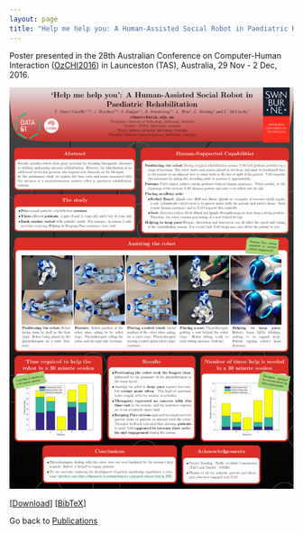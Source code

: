 ```yaml
---
layout: page 
title: "Help me help you: A Human-Assisted Social Robot in Paediatric Rehabilitation"
---
```


Poster presented in the 28th Australian Conference on Computer-Human Interaction ([OzCHI2016](http://www.ozchi.org/ozchi2016/)) in Launceston (TAS), Australia, 29 Nov - 2 Dec, 2016.

![OzCHI2016](OzCHI2016-poster.png)

[[Download](https://github.com/FelipMarti/Swinburne-poster-LaTeX-template/raw/master/examples/OzCHI2016.pdf)]
[[BibTeX](/pub/bib/marti2016help_bib)]

Go back to [Publications](/pub.html)

